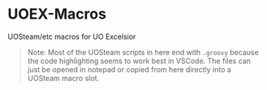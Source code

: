 # UOEX-Macros
UOSteam/etc macros for UO Excelsior

> Note: Most of the UOSteam scripts in here end with `.groovy` because the code highlighting seems to work best in VSCode.
> The files can just be opened in notepad or copied from here directly into a UOSteam macro slot.